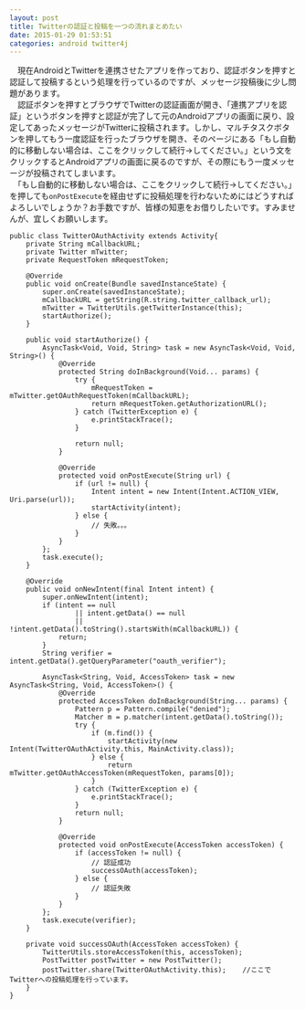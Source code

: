 ```yaml
---
layout: post
title: Twitterの認証と投稿を一つの流れまとめたい
date: 2015-01-29 01:53:51
categories: android twitter4j
---
```

<p>　現在AndroidとTwitterを連携させたアプリを作っており、認証ボタンを押すと認証して投稿するという処理を行っているのですが、メッセージ投稿後に少し問題があります。<br>
　認証ボタンを押すとブラウザでTwitterの認証画面が開き、「連携アプリを認証」というボタンを押すと認証が完了して元のAndroidアプリの画面に戻り、設定してあったメッセージがTwitterに投稿されます。しかし、マルチタスクボタンを押してもう一度認証を行ったブラウザを開き、そのページにある「もし自動的に移動しない場合は、ここをクリックして続行→してください。」という文をクリックするとAndroidアプリの画面に戻るのですが、その際にもう一度メッセージが投稿されてしまいます。<br>
　「もし自動的に移動しない場合は、ここをクリックして続行→してください。」を押しても<code>onPostExecute</code>を経由せずに投稿処理を行わないためにはどうすればよろしいでしょうか？お手数ですが、皆様の知恵をお借りしたいです。すみませんが、宜しくお願いします。</p>

<pre><code>public class TwitterOAuthActivity extends Activity{
    private String mCallbackURL;
    private Twitter mTwitter;
    private RequestToken mRequestToken;

    @Override
    public void onCreate(Bundle savedInstanceState) {
        super.onCreate(savedInstanceState);
        mCallbackURL = getString(R.string.twitter_callback_url);
        mTwitter = TwitterUtils.getTwitterInstance(this);
        startAuthorize();
    }

    public void startAuthorize() {
        AsyncTask&lt;Void, Void, String&gt; task = new AsyncTask&lt;Void, Void, String&gt;() {
            @Override
            protected String doInBackground(Void... params) {
                try {
                    mRequestToken = mTwitter.getOAuthRequestToken(mCallbackURL);
                    return mRequestToken.getAuthorizationURL();
                } catch (TwitterException e) {
                    e.printStackTrace();
                }

                return null;
            }

            @Override
            protected void onPostExecute(String url) {
                if (url != null) {
                    Intent intent = new Intent(Intent.ACTION_VIEW, Uri.parse(url));
                    startActivity(intent);
                } else {
                    // 失敗。。。
                }
            }
        };
        task.execute();
    }

    @Override
    public void onNewIntent(final Intent intent) {
        super.onNewIntent(intent);
        if (intent == null
                || intent.getData() == null
                || !intent.getData().toString().startsWith(mCallbackURL)) {
            return;
        }
        String verifier = intent.getData().getQueryParameter("oauth_verifier");

        AsyncTask&lt;String, Void, AccessToken&gt; task = new AsyncTask&lt;String, Void, AccessToken&gt;() {
            @Override
            protected AccessToken doInBackground(String... params) {
                Pattern p = Pattern.compile("denied");
                Matcher m = p.matcher(intent.getData().toString());
                try {
                    if (m.find()) {
                        startActivity(new Intent(TwitterOAuthActivity.this, MainActivity.class));
                    } else {
                        return mTwitter.getOAuthAccessToken(mRequestToken, params[0]);
                    }
                } catch (TwitterException e) {
                    e.printStackTrace();
                }
                return null;
            }

            @Override
            protected void onPostExecute(AccessToken accessToken) {
                if (accessToken != null) {
                    // 認証成功
                    successOAuth(accessToken);                        
                } else {
                    // 認証失敗
                }
            }
        };
        task.execute(verifier);
    }

    private void successOAuth(AccessToken accessToken) {
        TwitterUtils.storeAccessToken(this, accessToken);
        PostTwitter postTwitter = new PostTwitter();
        postTwitter.share(TwitterOAuthActivity.this);    //ここでTwitterへの投稿処理を行っています。
    }
}
</code></pre>
